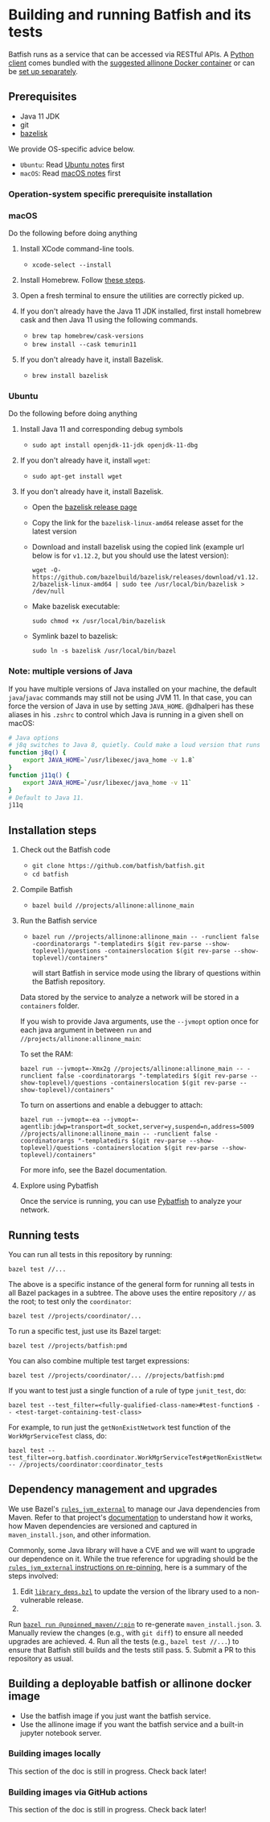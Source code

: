 # Building and running Batfish and its tests

Batfish runs as a service that can be accessed via RESTful APIs.
A [Python client](https://github.com/batfish/pybatfish) comes bundled
with
the [suggested allinone Docker container](https://github.com/batfish/batfish#how-do-i-get-started)
or can be [set up separately](https://github.com/batfish/pybatfish#how-do-i-get-started).

## Prerequisites

- Java 11 JDK
- git
- [bazelisk](https://github.com/bazelbuild/bazelisk#installation)

We provide OS-specific advice below.

* `Ubuntu`: Read [Ubuntu notes](#ubuntu) first
* `macOS`: Read [macOS notes](#macos) first

### Operation-system specific prerequisite installation

### macOS

Do the following before doing anything

1. Install XCode command-line tools.
    - `xcode-select --install`

1. Install Homebrew. Follow [these steps](https://brew.sh/).

1. Open a fresh terminal to ensure the utilities are correctly picked up.

1. If you don't already have the Java 11 JDK installed, first install homebrew cask and then Java 11
   using the following commands.
    - `brew tap homebrew/cask-versions`
    - `brew install --cask temurin11`

1. If you don't already have it, install Bazelisk.
    - `brew install bazelisk`

### Ubuntu

Do the following before doing anything

1. Install Java 11 and corresponding debug symbols
    - `sudo apt install openjdk-11-jdk openjdk-11-dbg`

1. If you don't already have it, install `wget`:
    - `sudo apt-get install wget`

2. If you don't already have it, install Bazelisk.
    - Open the [bazelisk release page](https://github.com/bazelbuild/bazelisk/releases)
    - Copy the link for the `bazelisk-linux-amd64` release asset for the latest version
    - Download and install bazelisk using the copied link (example url below is for `v1.12.2`, but
      you should use the latest version):

      `wget -O- https://github.com/bazelbuild/bazelisk/releases/download/v1.12.2/bazelisk-linux-amd64 | sudo tee /usr/local/bin/bazelisk > /dev/null`
    - Make bazelisk executable:

      `sudo chmod +x /usr/local/bin/bazelisk`
    - Symlink bazel to bazelisk:

      `sudo ln -s bazelisk /usr/local/bin/bazel`

### Note: multiple versions of Java

If you have multiple versions of Java installed on your machine, the default `java`/`javac` commands
may still not be
using JVM 11. In that case, you can force the version of Java in use by setting `JAVA_HOME`.
@dhalperi has these aliases
in his `.zshrc` to control which Java is running in a given shell on macOS:

```sh
# Java options
# j8q switches to Java 8, quietly. Could make a loud version that runs `java -version` after.
function j8q() {
    export JAVA_HOME=`/usr/libexec/java_home -v 1.8`
}
function j11q() {
    export JAVA_HOME=`/usr/libexec/java_home -v 11`
}
# Default to Java 11.
j11q
```

## Installation steps

1. Check out the Batfish code
    - `git clone https://github.com/batfish/batfish.git`
    - `cd batfish`

2. Compile Batfish
    - `bazel build //projects/allinone:allinone_main`

3. Run the Batfish service
    - ```
      bazel run //projects/allinone:allinone_main -- -runclient false -coordinatorargs "-templatedirs $(git rev-parse --show-toplevel)/questions -containerslocation $(git rev-parse --show-toplevel)/containers"
      ```
      will start Batfish in service mode using the library of questions within the Batfish
      repository.

   Data stored by the service to analyze a network will be stored in a `containers` folder.

   If you wish to provide Java arguments, use the `--jvmopt` option once for each java argument in
   between `run` and `//projects/allinone:allinone_main`:

   To set the RAM:
    ```
    bazel run --jvmopt=-Xmx2g //projects/allinone:allinone_main -- -runclient false -coordinatorargs "-templatedirs $(git rev-parse --show-toplevel)/questions -containerslocation $(git rev-parse --show-toplevel)/containers"
    ```

   To turn on assertions and enable a debugger to attach:
    ```
    bazel run --jvmopt=-ea --jvmopt=-agentlib:jdwp=transport=dt_socket,server=y,suspend=n,address=5009 //projects/allinone:allinone_main -- -runclient false -coordinatorargs "-templatedirs $(git rev-parse --show-toplevel)/questions -containerslocation $(git rev-parse --show-toplevel)/containers"
    ```

   For more info, see the Bazel documentation.

4. Explore using Pybatfish

   Once the service is running, you can
   use [Pybatfish](https://github.com/batfish/pybatfish) to analyze
   your network.

## Running tests

You can run all tests in this repository by running:

```
bazel test //...
```

The above is a specific instance of the general form for running all tests in all Bazel packages
in a subtree. The above uses the entire repository `//` as the root; to test only the `coordinator`:

```
bazel test //projects/coordinator/...
```

To run a specific test, just use its Bazel target:

```
bazel test //projects/batfish:pmd
```

You can also combine multiple test target expressions:

```
bazel test //projects/coordinator/... //projects/batfish:pmd
```

If you want to test just a single function of a rule of type `junit_test`, do:

```
bazel test --test_filter=<fully-qualified-class-name>#test-function$ -- <test-target-containing-test-class>
```

For example, to run just the `getNonExistNetwork` test function of the `WorkMgrServiceTest` class,
do:

```
bazel test --test_filter=org.batfish.coordinator.WorkMgrServiceTest#getNonExistNetwork$ -- //projects/coordinator:coordinator_tests
```

## Dependency management and upgrades

We use Bazel's [`rules_jvm_external`](https://github.com/bazelbuild/rules_jvm_external) to manage
our Java dependencies
from Maven. Refer to that
project's [documentation](https://github.com/bazelbuild/rules_jvm_external#updating-maven_installjson)
to understand how it works, how Maven dependencies are versioned and captured
in `maven_install.json`, and
other information.

Commonly, some Java library will have a CVE and we will want to upgrade our dependence on it. While
the true reference
for upgrading should be
the [`rules_jvm_external` instructions on re-pinning](https://github.com/bazelbuild/rules_jvm_external#updating-maven_installjson),
here is a summary of the steps involved:

1. Edit [`library_deps.bzl`](https://github.com/batfish/batfish/blob/master/library_deps.bzl) to
   update the version of
   the library used to a non-vulnerable release.
2.
Run [`bazel run @unpinned_maven//:pin`](https://github.com/bazelbuild/rules_jvm_external#updating-maven_installjson)
to re-generate `maven_install.json`.
3. Manually review the changes (e.g., with `git diff`) to ensure all needed upgrades are achieved.
4. Run all the tests (e.g., `bazel test //...`) to ensure that Batfish still builds and the tests
   still pass.
5. Submit a PR to this repository as usual.

## Building a deployable batfish or allinone docker image

- Use the batfish image if you just want the batfish service.
- Use the allinone image if you want the batfish service and a built-in jupyter notebook server.

### Building images locally

This section of the doc is still in progress. Check back later!

### Building images via GitHub actions

This section of the doc is still in progress. Check back later!

